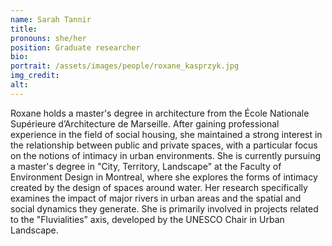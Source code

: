 ```yaml
---
name: Sarah Tannir
title:
pronouns: she/her
position: Graduate researcher
bio:
portrait: /assets/images/people/roxane_kasprzyk.jpg
img_credit:
alt:
---
```

Roxane holds a master's degree in architecture from the École Nationale Supérieure d’Architecture de Marseille. After gaining professional experience in the field of social housing, she maintained a strong interest in the relationship between public and private spaces, with a particular focus on the notions of intimacy in urban environments. She is currently pursuing a master's degree in "City, Territory, Landscape" at the Faculty of Environment Design in Montreal, where she explores the forms of intimacy created by the design of spaces around water. Her research specifically examines the impact of major rivers in urban areas and the spatial and social dynamics they generate. She is primarily involved in projects related to the "Fluvialities” axis, developed by the UNESCO Chair in Urban Landscape.
